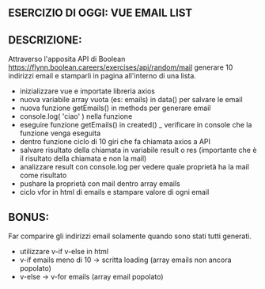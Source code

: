 ## ESERCIZIO DI OGGI: VUE EMAIL LIST

## DESCRIZIONE:

Attraverso l'apposita API di Boolean
https://flynn.boolean.careers/exercises/api/random/mail
generare 10 indirizzi email e stamparli in pagina all'interno di una lista.

- inizializzare vue e importate libreria axios
- nuova variabile array vuota (es: emails) in data() per salvare le email
- nuova funzione getEmails() in methods per generare email
- console.log( 'ciao' ) nella funzione
- eseguire funzione getEmails() in created()
_ verificare in console che la funzione venga eseguita
- dentro funzione ciclo di 10 giri che fa chiamata axios a API
- salvare risultato della chiamata in variabile result o res (importante che è il risultato della chiamata e non la mail)
- analizzare result con console.log per vedere quale proprietà ha la mail come risultato
- pushare la proprietà con mail dentro array emails
- ciclo vfor in html di emails e stampare valore di ogni email


## BONUS:
Far comparire gli indirizzi email solamente quando sono stati tutti generati.

- utilizzare v-if v-else in html
- v-if emails meno di 10 -> scritta loading (array emails non ancora popolato)
- v-else -> v-for emails (array email popolato)
